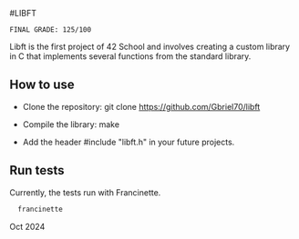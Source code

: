 #LIBFT

```
FINAL GRADE: 125/100
```

Libft is the first project of 42 School and involves creating a custom library in C that implements several functions from the standard library.


## How to use

- Clone the repository:
  git clone https://github.com/Gbriel70/libft

- Compile the library:
  make

- Add the header #include "libft.h" in your future projects.

## Run tests

Currently, the tests run with Francinette.

```bash
  francinette
```
Oct 2024

